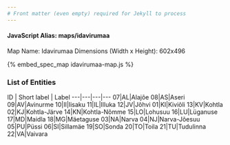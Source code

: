 ```yaml
---
# Front matter (even empty) required for Jekyll to process
---
```


#### JavaScript Alias: maps/idavirumaa

Map Name: Idavirumaa
Dimensions (Width x Height): 602x496



{% embed_spec_map idavirumaa-map.js %}

### List of Entities

ID | Short label | Label
---|---|---|---
07|AL|Alajõe
08|AS|Aseri
09|AV|Avinurme
10|II|Iisaku
11|IL|Illuka
12|JV|Jõhvi
01|KI|Kiviõli
13|KV|Kohtla
02|KJ|Kohtla-Järve
14|KN|Kohtla-Nõmme
15|LO|Lohusuu
16|LU|Lüganuse
17|MD|Maidla
18|MG|Mäetaguse
03|NA|Narva
04|NJ|Narva-Jõesuu
05|PU|Püssi
06|SI|Sillamäe
19|SO|Sonda
20|TO|Toila
21|TU|Tudulinna
22|VA|Vaivara

